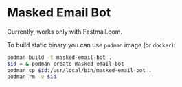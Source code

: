 # Masked Email Bot

Currently, works only with Fastmail.com.

To build static binary you can use `podman` image (or `docker`):
```bash
podman build -t masked-email-bot .
$id = & podman create masked-email-bot
podman cp $id:/usr/local/bin/masked-email-bot .
podman rm -v $id
```